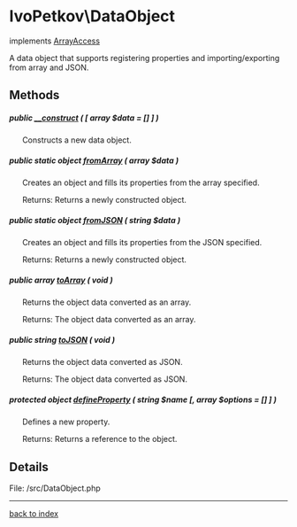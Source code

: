 # IvoPetkov\DataObject

implements [ArrayAccess](http://php.net/manual/en/class.arrayaccess.php)

A data object that supports registering properties and importing/exporting from array and JSON.

## Methods

##### public [__construct](ivopetkov.dataobject.__construct.method.md) ( [ array $data = [] ] )

&nbsp;&nbsp;&nbsp;&nbsp;&nbsp;&nbsp;Constructs a new data object.

##### public static object [fromArray](ivopetkov.dataobject.fromarray.method.md) ( array $data )

&nbsp;&nbsp;&nbsp;&nbsp;&nbsp;&nbsp;Creates an object and fills its properties from the array specified.

&nbsp;&nbsp;&nbsp;&nbsp;&nbsp;&nbsp;Returns: Returns a newly constructed object.

##### public static object [fromJSON](ivopetkov.dataobject.fromjson.method.md) ( string $data )

&nbsp;&nbsp;&nbsp;&nbsp;&nbsp;&nbsp;Creates an object and fills its properties from the JSON specified.

&nbsp;&nbsp;&nbsp;&nbsp;&nbsp;&nbsp;Returns: Returns a newly constructed object.

##### public array [toArray](ivopetkov.dataobject.toarray.method.md) ( void )

&nbsp;&nbsp;&nbsp;&nbsp;&nbsp;&nbsp;Returns the object data converted as an array.

&nbsp;&nbsp;&nbsp;&nbsp;&nbsp;&nbsp;Returns: The object data converted as an array.

##### public string [toJSON](ivopetkov.dataobject.tojson.method.md) ( void )

&nbsp;&nbsp;&nbsp;&nbsp;&nbsp;&nbsp;Returns the object data converted as JSON.

&nbsp;&nbsp;&nbsp;&nbsp;&nbsp;&nbsp;Returns: The object data converted as JSON.

##### protected object [defineProperty](ivopetkov.dataobject.defineproperty.method.md) ( string $name [, array $options = [] ] )

&nbsp;&nbsp;&nbsp;&nbsp;&nbsp;&nbsp;Defines a new property.

&nbsp;&nbsp;&nbsp;&nbsp;&nbsp;&nbsp;Returns: Returns a reference to the object.

## Details

File: /src/DataObject.php

---

[back to index](index.md)

